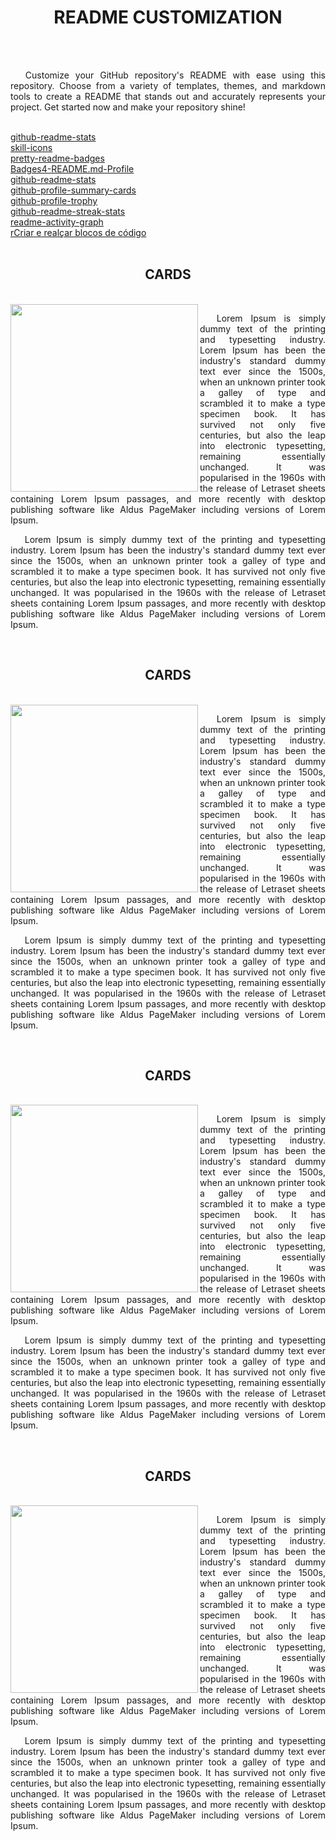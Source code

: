 <h1 align = "center"> README CUSTOMIZATION </h1>
<br><br>

<p align="justify"> &emsp; Customize your GitHub repository's README with ease using this repository. Choose from a variety of templates, themes, and markdown tools to create a README that stands out and accurately represents your project. Get started now and make your repository shine!</p>

<br>
<a href="https://github.com/anuraghazra/github-readme-stats"> github-readme-stats </a><br>
<a href="https://github.com/tandpfun/skill-icons"> skill-icons </a><br>
<a href="https://github.com/VishwaGauravIn/pretty-readme-badges"> pretty-readme-badges </a><br>
<a href="https://github.com/alexandresanlim/Badges4-README.md-Profile"> Badges4-README.md-Profile </a><br>
<a href="https://github.com/anuraghazra/github-readme-stats"> github-readme-stats</a><br>
<a href="https://github.com/vn7n24fzkq/github-profile-summary-cards"> github-profile-summary-cards </a><br>
<a href="https://github.com/ryo-ma/github-profile-trophy"> github-profile-trophy</a><br>
<a href="https://github.com/DenverCoder1/github-readme-streak-stats"> github-readme-streak-stats </a><br>
<a href="https://github.com/Ashutosh00710/github-readme-activity-graph"> readme-activity-graph </a><br>
<a href="https://docs.github.com/pt/get-started/writing-on-github/working-with-advanced-formatting/creating-and-highlighting-code-blocks"> rCriar e realçar blocos de código</a><br>

<br>


<div align="center">
<h2 align="center"> CARDS </h2>
<br>

<image align= "left" src="https://user-images.githubusercontent.com/74382074/215349433-a5ab1953-aef7-4e5f-8e27-7a736fe5d74c.png" height="300em">

<p align = "justify"> &emsp; Lorem Ipsum is simply dummy text of the printing and typesetting industry. Lorem Ipsum has been the industry's standard dummy text ever since the 1500s, when an unknown printer took a galley of type and scrambled it to make a type specimen book. It has survived not only five centuries, but also the leap into electronic typesetting, remaining essentially unchanged. It was popularised in the 1960s with the release of Letraset sheets containing Lorem Ipsum passages, and more recently with desktop publishing software like Aldus PageMaker including versions of Lorem Ipsum.</p>

<p align = "justify"> &emsp; Lorem Ipsum is simply dummy text of the printing and typesetting industry. Lorem Ipsum has been the industry's standard dummy text ever since the 1500s, when an unknown printer took a galley of type and scrambled it to make a type specimen book. It has survived not only five centuries, but also the leap into electronic typesetting, remaining essentially unchanged. It was popularised in the 1960s with the release of Letraset sheets containing Lorem Ipsum passages, and more recently with desktop publishing software like Aldus PageMaker including versions of Lorem Ipsum.</p>

</div>

<br>

<div align="center">
<h2 align="center"> CARDS </h2>
<br>

<image align= "left" src="https://user-images.githubusercontent.com/74382074/215349433-a5ab1953-aef7-4e5f-8e27-7a736fe5d74c.png" height="300em">

<p align = "justify"> &emsp; Lorem Ipsum is simply dummy text of the printing and typesetting industry. Lorem Ipsum has been the industry's standard dummy text ever since the 1500s, when an unknown printer took a galley of type and scrambled it to make a type specimen book. It has survived not only five centuries, but also the leap into electronic typesetting, remaining essentially unchanged. It was popularised in the 1960s with the release of Letraset sheets containing Lorem Ipsum passages, and more recently with desktop publishing software like Aldus PageMaker including versions of Lorem Ipsum.</p>

<p align = "justify"> &emsp; Lorem Ipsum is simply dummy text of the printing and typesetting industry. Lorem Ipsum has been the industry's standard dummy text ever since the 1500s, when an unknown printer took a galley of type and scrambled it to make a type specimen book. It has survived not only five centuries, but also the leap into electronic typesetting, remaining essentially unchanged. It was popularised in the 1960s with the release of Letraset sheets containing Lorem Ipsum passages, and more recently with desktop publishing software like Aldus PageMaker including versions of Lorem Ipsum.</p>

</div>

<br>

<div align="center">
<h2 align="center"> CARDS </h2>
<br>

<image align= "left" src="https://user-images.githubusercontent.com/74382074/215349433-a5ab1953-aef7-4e5f-8e27-7a736fe5d74c.png" height="300em">

<p align = "justify"> &emsp; Lorem Ipsum is simply dummy text of the printing and typesetting industry. Lorem Ipsum has been the industry's standard dummy text ever since the 1500s, when an unknown printer took a galley of type and scrambled it to make a type specimen book. It has survived not only five centuries, but also the leap into electronic typesetting, remaining essentially unchanged. It was popularised in the 1960s with the release of Letraset sheets containing Lorem Ipsum passages, and more recently with desktop publishing software like Aldus PageMaker including versions of Lorem Ipsum.</p>

<p align = "justify"> &emsp; Lorem Ipsum is simply dummy text of the printing and typesetting industry. Lorem Ipsum has been the industry's standard dummy text ever since the 1500s, when an unknown printer took a galley of type and scrambled it to make a type specimen book. It has survived not only five centuries, but also the leap into electronic typesetting, remaining essentially unchanged. It was popularised in the 1960s with the release of Letraset sheets containing Lorem Ipsum passages, and more recently with desktop publishing software like Aldus PageMaker including versions of Lorem Ipsum.</p>

</div>

<br>
<div align="center">
<h2 align="center"> CARDS </h2>
<br>

<image align= "left" src="https://user-images.githubusercontent.com/74382074/215349433-a5ab1953-aef7-4e5f-8e27-7a736fe5d74c.png" height="300em">

<p align = "justify"> &emsp; Lorem Ipsum is simply dummy text of the printing and typesetting industry. Lorem Ipsum has been the industry's standard dummy text ever since the 1500s, when an unknown printer took a galley of type and scrambled it to make a type specimen book. It has survived not only five centuries, but also the leap into electronic typesetting, remaining essentially unchanged. It was popularised in the 1960s with the release of Letraset sheets containing Lorem Ipsum passages, and more recently with desktop publishing software like Aldus PageMaker including versions of Lorem Ipsum.</p>

<p align = "justify"> &emsp; Lorem Ipsum is simply dummy text of the printing and typesetting industry. Lorem Ipsum has been the industry's standard dummy text ever since the 1500s, when an unknown printer took a galley of type and scrambled it to make a type specimen book. It has survived not only five centuries, but also the leap into electronic typesetting, remaining essentially unchanged. It was popularised in the 1960s with the release of Letraset sheets containing Lorem Ipsum passages, and more recently with desktop publishing software like Aldus PageMaker including versions of Lorem Ipsum.</p>

</div>

<br>

